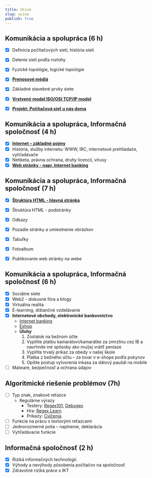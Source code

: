 ```yaml
---
title: Učivo
slug: ucivo
publish: true 
---
```


## Komunikácia a spolupráca (6 h)

- [x] Definícia počítačových sietí, história sietí
- [x] Delenie sietí podľa rozlohy
- [x] Fyzické topológie, logické topológie
- [x] **[Prenosové médiá](/2-rocnik/prenosove-media/)**
- [x] Základné stavebné prvky siete
- [x] **[Vrstvený model ISO/OSI TCP/IP model](/2-rocnik/tcp-ip-model)**
- [x] **[Projekt: Počítačová sieť u nás doma](/2-rocnik/projekt-siet/)**


## Komunikácia a spolupráca, Informačná spoločnosť (4 h)

- [x] **[Internet – základné pojmy](/2-rocnik/clanky-o-internete/)**
- [x] História, služby internetu: WWW, IRC, internetové prehliadače, vyhľadávače
- [x] Netiketa, právna ochrana, druhy licencií, vírusy
- [x] **[Web stránky - napr. Internet banking](/2-rocnik/vyhladavanie-na-webe/)**

## Komunikácia a spolupráca, Informačná spoločnosť (7 h)

- [x] **[Štruktúra HTML - hlavná stránka](/2-rocnik/jazyk-html/)**
- [x] Štruktúra HTML - podstránky
- [x] Odkazy
- [x] Pozadie stránky a umiestnenie obrázkov
- [x] Tabuľky
- [x] Fotoalbum
- [x] Publikovanie web stránky na webe


## Komunikácia a spolupráca, Informačná spoločnosť (6 h)

- [x] Sociálne siete
- [x] Web2 - diskusné fóra a blogy
- [x] Virtuálna realita
- [x] E-learning, dištančné vzdelávanie
- [x] **Internetové obchody, elektronické bankovníctvo**
    - [Internet banking](https://app.vub.sk/inbizdemo/inbiz.html)
    - [Eshop](https://de8.webroyal.sk/)
    - **Úlohy**
        1. Zostatok na bežnom účte
        2. Vyplňte platbu kamarátovi/kamarátke za zmrzlinu cez IB a navrhnite iné spôsoby ako mu/jej vrátiť peniaze
        3. Vyplňte trvalý príkaz za obedy v našej škole
        4. Platba z bežného účtu – za tovar v e-shope podľa pokynov
        5. Opíšte postup vytvorenia inkasa za dátový paušál na mobile
- [ ] Malware, bezpečnosť a ochrana údajov

## Algoritmické riešenie problémov (7h)

- [ ] Typ znak, znakové reťazce
    - Regulárne výrazy
        - Testery: [Regex101](https://regex101.com/), [Debugex](https://www.debuggex.com/)
        - Hra: [Regex Learn](https://regexlearn.com/cs-cz)
        - Príkazy: [Cvičenia](https://www.viemeinformatiku.sk/cvicenia-regularne-vyrazy-skupiny-znakov)
- [ ] Funkcie na prácu s textovými reťazcami
- [ ] Jednorozmerné polia – naplnenie, deklarácia
- [ ] Vyhľadávacie funkcie

## Informačná spoločnosť (2 h)

- [x] Riziká informačných technológií.
- [x] Výhody a nevýhody pôsobenia počítačov na spoločnosť
- [x] Zdravotné riziká práce s IKT
